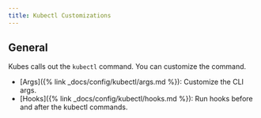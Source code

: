 ```yaml
---
title: Kubectl Customizations
---
```


## General

Kubes calls out the `kubectl` command. You can customize the command.

* [Args]({% link _docs/config/kubectl/args.md %}): Customize the CLI args.
* [Hooks]({% link _docs/config/kubectl/hooks.md %}): Run hooks before and after the kubectl commands.
